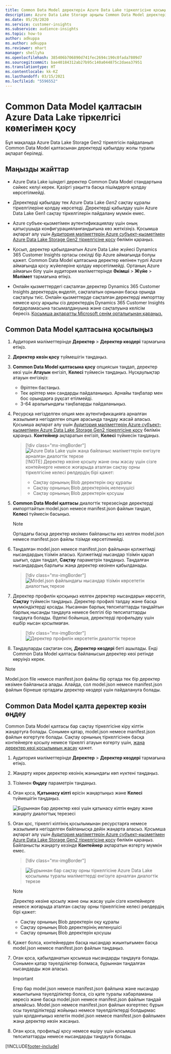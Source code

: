 ```yaml
---
title: Common Data Model деректерін Azure Data Lake тіркелгісіне қосыңыз
description: Azure Data Lake Storage арқылы Common Data Model деректерімен жұмыс істеңіз.
ms.date: 05/29/2020
ms.service: customer-insights
ms.subservice: audience-insights
ms.topic: how-to
author: adkuppa
ms.author: adkuppa
ms.reviewer: mhart
manager: shellyha
ms.openlocfilehash: 385406b706890d741fec2694c190c0fada7809d7
ms.sourcegitcommit: bae40184312ab27b95c140a044875c2daea37951
ms.translationtype: HT
ms.contentlocale: kk-KZ
ms.lasthandoff: 03/15/2021
ms.locfileid: "5596552"
---
```

# <a name="connect-to-a-common-data-model-folder-using-an-azure-data-lake-account"></a>Common Data Model қалтасын Azure Data Lake тіркелгісі көмегімен қосу

Бұл мақалада Azure Data Lake Storage Gen2 тіркелгісін пайдаланып Common Data Model қалтасынан деректерді қабылдау жолы туралы ақпарат беріледі.

## <a name="important-considerations"></a>Маңызды жайттар

- Azure Data Lake ішіндегі деректер Common Data Model стандартына сәйкес келуі керек. Қазіргі уақытта басқа пішімдерге қолдау көрсетілмейді.

- Деректерді қабылдау тек Azure Data Lake *Gen2* сақтау құралы тіркелгілеріне қолдау көрсетеді. Деректерді қабылдау үшін Azure Data Lake Gen1 сақтау тіркелгілерін пайдалану мүмкін емес.

- Azure субъек-қызметімен аутентификациялау үшін оның қатысушыда конфигурацияланғандығына көз жеткізіңіз. Қосымша ақпарат алу үшін [Аудитория мәліметтерін Azure субъект-қызметімен Azure Data Lake Storage Gen2 тіркелгісіне қосу](connect-service-principal.md) бөлімін қараңыз.

- Қосып, деректер қабылданатын Azure Data Lake жүйесі Dynamics 365 Customer Insights ортасы секілді бір Azure аймағында болуы қажет. Common Data Model қалтасына деректер көлінен түрлі Azure аймағында қосу жүйелеріне қолдау көрсетілмейді. Ортаның Azure аймағын білу үшін аудитория мәліметтерінде **Әкімші** > **Жүйе** > **Мәлімет** тармағына өтіңіз.

- Онлайн қызметтердегі сақталған деректер Dynamics 365 Customer Insights деректердің өңделіп, сақталатын орнынан басқа орында сақталуы тиіс. Онлайн қызметтерде сақталған деректерді импорттау немесе қосу арқылы сіз деректердің Dynamics 365 Customer Insights бағдарламасына тасымалдануына және сақталуына келісім бересіз. [Қосымша ақпаратты Microsoft сенім орталығынан қараңыз.](https://www.microsoft.com/trust-center)

## <a name="connect-to-a-common-data-model-folder"></a>Common Data Model қалтасына қосылыңыз

1. Аудитория мәліметтерінде **Деректер** > **Деректер көздері** тармағына өтіңіз.

1. **Деректер көзін қосу** түймешігін таңдаңыз.

1. **Common Data Model қалтасына қосу** опциясын таңдап, деректер көзі үшін **Атауын** енгізіп, **Келесі** түймесін таңдаңыз. Нұсқаулықтар атауын енгізіңіз: 
   - Әріптен бастаңыз.
   - Тек әріптер мен сандарды пайдаланыңыз. Арнайы таңбалар мен бос орындарға рұқсат етілмейді.
   - 3-64 аралығындағы таңбаларды пайдаланыңыз.

1. Ресурсқа негізделген опция мен аутентификацияға арналған жазылымға негізделген опция арасында таңдау жасай аласыз. Қосымша ақпарат алу үшін [Аудитория мәліметтерін Azure субъект-қызметімен Azure Data Lake Storage Gen2 тіркелгісіне қосу](connect-service-principal.md) бөлімін қараңыз. **Контейнер** ақпаратын енгізіп, **Келесі** түймесін таңдаңыз.
   > [!div class="mx-imgBorder"]
   > ![Azure Data Lake үшін жаңа байланыс мәліметтерін енгізуге арналған диалогтік терезе](media/enter-new-storage-details.png)
   > [!NOTE]
   > Деректер көзіне қосылу және оны жасау үшін сізге контейнерге немесе жоғарыда аталған сақтау орны тіркелгісіне келесі рөлдердің бірі қажет:
   >  - Сақтау орнының Blob деректерін оқу құралы
   >  - Сақтау орнының Blob деректерінің иеленушісі
   >  - Сақтау орнының Blob деректерін қосушы

1. **Common Data Model қалтасы** диалогтік терезесінде деректерді импорттайтын model.json немесе manifest.json файлын таңдап, **Келесі** түймесін басыңыз.
   > [!NOTE]
   > Ортадағы басқа деректер көзімен байланысты кез келген model.json немесе manifest.json файлы тізімде көрсетілмейді.

1. Таңдалған model.json немесе manifest.json файлынан қолжетімді нысандардың тізімін аласыз. Қолжетімді нысандар тізімін қарап шығып, одан таңдап, **Сақтау** параметрін таңдаңыз. Таңдалған нысандардың барлығы жаңа деректер көзінен қабылданады.
   > [!div class="mx-imgBorder"]
   > ![Model.json файлындағы нысандар тізімін көрсететін диалогтық терезе](media/review-entities.png)

8. Деректер профилін қосқыңыз келген деректер нысандарын көрсетіп, **Сақтау** түймесін таңдаңыз. Деректер профилі талдау және басқа мүмкіндіктерді қосады. Нысаннан барлық төлсипаттарды таңдайтын барлық нысанды таңдауға немесе белгілі бір төлсипаттарды таңдауға болады. Әдепкі бойынша, деректерді профильдеу үшін ешбір нысан қосылмаған.
   > [!div class="mx-imgBorder"]
   > ![Деректер профилін көрсететін диалогтік терезе](media/dataprofiling-entities.png)

9. Таңдауларды сақтаған соң, **Деректер көздері** беті ашылады. Енді Common Data Model қалтасы байланысын деректер көзі ретінде көруіңіз керек.

> [!NOTE]
> Model.json file немесе manifest.json файлы бір ортада тек бір деректер көзімен байланыса алады. Алайда, сол model.json немесе manifest.json файлын бірнеше ортадағы деректер көздері үшін пайдалануға болады.

## <a name="edit-a-common-data-model-folder-data-source"></a>Common Data Model қалта деректер көзін өңдеу

Common Data Model қалтасы бар сақтау тіркелгісіне кіру кілтін жаңартуға болады. Сонымен қатар, model.json немесе manifest.json файлын өзгертуге болады. Сақтау орнының тіркелгісінен басқа контейнерге қосылу немесе тіркелгі атауын өзгерту үшін, [жаңа деректер көзі қосылымын жасау](#connect-to-a-common-data-model-folder) қажет.

1. Аудитория мәліметтерінде **Деректер** > **Деректер көздері** тармағына өтіңіз.

2. Жаңарту керек деректер көзінің жанындағы көп нүктені таңдаңыз.

3. Тізімнен **Өңдеу** параметрін таңдаңыз.

4. Оған қоса, **Қатынасу кілті** өрісін жаңартыңыз және **Келесі** түймешігін таңдаңыз.

   ![Бұрыннан бар деректер көзі үшін қатынасу кілтін өңдеу және жаңарту диалогтық терезесі](media/edit-access-key.png)

5. Оған қос, тіркелгі кілтінің қосылымынан ресурстарға немесе жазылымға негізделген байланысқа дейін жаңарта аласыз. Қосымша ақпарат алу үшін [Аудитория мәліметтерін Azure субъект-қызметімен Azure Data Lake Storage Gen2 тіркелгісіне қосу](connect-service-principal.md) бөлімін қараңыз. Байланысты жаңарту кезінде **Контейнер** ақпаратын өзгерту мүмкін емес.
   > [!div class="mx-imgBorder"]

   > ![Бұрыннан бар сақтау орны тіркелгісіне Azure Data Lake қосылымы туралы мәліметтерді енгізуге арналған диалогтік терезе](media/enter-existing-storage-details.png)

   > [!NOTE]
   > Деректер көзіне қосылу және оны жасау үшін сізге контейнерге немесе жоғарыда аталған сақтау орны тіркелгісіне келесі рөлдердің бірі қажет:
   >  - Сақтау орнының Blob деректерін оқу құралы
   >  - Сақтау орнының Blob деректерінің иеленушісі
   >  - Сақтау орнының Blob деректерін қосушы


6. Қажет болса, контейнерден басқа нысандар жиынтығымен басқа model.json немесе manifest.json файлын таңдаңыз.

7. Оған қоса, қабылданатын қосымша нысандарды таңдауға болады. Сонымен қатар тәуелділіктер болмаса, бұрыннан таңдалған нысандарды жоя аласыз.

   > [!IMPORTANT]
   > Егер бар model.json немесе manifest.json файлына және нысандар жиынтығына тәуелділіктер болса, сіз қате туралы хабарламаны көресіз және басқа model.json немесе manifest.json файлын таңдай алмайсыз. Model.json немесе manifest.json файлын өзгертпес бұрын осы тәуелділіктерді жойыңыз немесе тәуелділіктерді болдырмас үшін қолданғыңыз келетін model.json немесе manifest.json файлымен жаңа деректер көзін жасаңыз.

8. Оған қоса, профильді қосу немесе өшіру үшін қосымша төлсипаттарды немесе нысандарды таңдауға болады.   


[!INCLUDE[footer-include](../includes/footer-banner.md)]